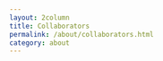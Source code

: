 ```yaml
---
layout: 2column
title: Collaborators
permalink: /about/collaborators.html
category: about
---
```



